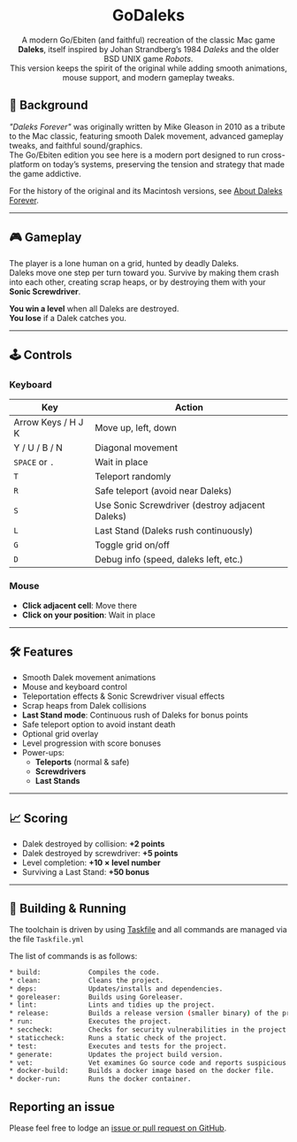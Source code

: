 <div align="center">

# GoDaleks

A modern Go/Ebiten (and faithful) recreation of the classic Mac game **Daleks**, itself inspired by Johan Strandberg’s 1984 _Daleks_ and the older BSD UNIX game _Robots_.  
This version keeps the spirit of the original while adding smooth animations, mouse support, and modern gameplay tweaks.
</div>

## 📜 Background

_"Daleks Forever"_ was originally written by Mike Gleason in 2010 as a tribute to the Mac classic, featuring smooth Dalek movement, advanced gameplay tweaks, and faithful sound/graphics.  
The Go/Ebiten edition you see here is a modern port designed to run cross-platform on today’s systems, preserving the tension and strategy that made the game addictive.

For the history of the original and its Macintosh versions, see [About Daleks Forever](About%20Daleks%20Forever.txt).

---

## 🎮 Gameplay

The player is a lone human on a grid, hunted by deadly Daleks.  
Daleks move one step per turn toward you. Survive by making them crash into each other, creating scrap heaps, or by destroying them with your **Sonic Screwdriver**.

**You win a level** when all Daleks are destroyed.  
**You lose** if a Dalek catches you.

---

## 🕹️ Controls

### **Keyboard**

| Key                | Action                                          |
| ------------------ | ----------------------------------------------- |
| Arrow Keys / H J K | Move up, left, down                             |
| Y / U / B / N      | Diagonal movement                               |
| `SPACE` or `.`     | Wait in place                                   |
| `T`                | Teleport randomly                               |
| `R`                | Safe teleport (avoid near Daleks)               |
| `S`                | Use Sonic Screwdriver (destroy adjacent Daleks) |
| `L`                | Last Stand (Daleks rush continuously)           |
| `G`                | Toggle grid on/off                              |
| `D`                | Debug info (speed, daleks left, etc.)           |

### **Mouse**

- **Click adjacent cell**: Move there
- **Click on your position**: Wait in place

---

## 🛠 Features

- Smooth Dalek movement animations
- Mouse and keyboard control
- Teleportation effects & Sonic Screwdriver visual effects
- Scrap heaps from Dalek collisions
- **Last Stand mode**: Continuous rush of Daleks for bonus points
- Safe teleport option to avoid instant death
- Optional grid overlay
- Level progression with score bonuses
- Power-ups:
  - **Teleports** (normal & safe)
  - **Screwdrivers**
  - **Last Stands**

---

## 📈 Scoring

- Dalek destroyed by collision: **+2 points**
- Dalek destroyed by screwdriver: **+5 points**
- Level completion: **+10 × level number**
- Surviving a Last Stand: **+50 bonus**

---

## 🚀 Building & Running

The toolchain is driven by using [Taskfile](https://taskfile.dev/) and all commands are managed via the file `Taskfile.yml`

The list of commands is as follows:

```bash
* build:            Compiles the code.
* clean:            Cleans the project.
* deps:             Updates/installs and dependencies.
* goreleaser:       Builds using Goreleaser.
* lint:             Lints and tidies up the project.
* release:          Builds a release version (smaller binary) of the project.
* run:              Executes the project.
* seccheck:         Checks for security vulnerabilities in the project.
* staticcheck:      Runs a static check of the project.
* test:             Executes and tests for the project.
* generate:         Updates the project build version.
* vet:              Vet examines Go source code and reports suspicious constructs.
* docker-build:     Builds a docker image based on the docker file.
* docker-run:       Runs the docker container.
```


## Reporting an issue

Please feel free to lodge an [issue or pull request on GitHub](https://github.com/AaronSaikovski/godaleks/issues).